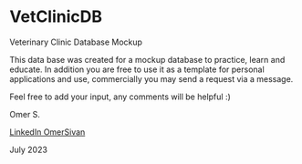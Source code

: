 # VetClinicDB
Veterinary Clinic Database Mockup

This data base was created for a mockup database to practice, learn and educate. 
In addition you are free to use it as a template for personal applications and use, commercially you may send a request via a message.

Feel free to add your input, any comments will be helpful :)

Omer S.

[LinkedIn OmerSivan](https://www.linkedin.com/in/omersivan/)

July 2023

